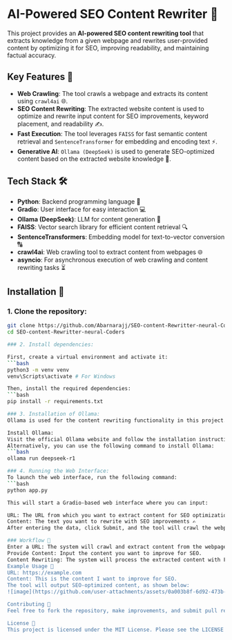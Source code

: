 # AI-Powered SEO Content Rewriter 🚀

This project provides an **AI-powered SEO content rewriting tool** that extracts knowledge from a given webpage and rewrites user-provided content by optimizing it for SEO, improving readability, and maintaining factual accuracy.

## Key Features 🌟
- **Web Crawling**: The tool crawls a webpage and extracts its content using `crawl4ai` 🌐.
- **SEO Content Rewriting**: The extracted website content is used to optimize and rewrite input content for SEO improvements, keyword placement, and readability ✍️.
- **Fast Execution**: The tool leverages `FAISS` for fast semantic content retrieval and `SentenceTransformer` for embedding and encoding text ⚡.
- **Generative AI**: `Ollama (DeepSeek)` is used to generate SEO-optimized content based on the extracted website knowledge 🤖.

## Tech Stack 🛠️
- **Python**: Backend programming language 🐍
- **Gradio**: User interface for easy interaction 💻
- **Ollama (DeepSeek)**: LLM for content generation 🔮
- **FAISS**: Vector search library for efficient content retrieval 🔍
- **SentenceTransformers**: Embedding model for text-to-vector conversion 🔠
- **crawl4ai**: Web crawling tool to extract content from webpages 🌐
- **asyncio**: For asynchronous execution of web crawling and content rewriting tasks ⏳

## Installation 🔧

### 1. Clone the repository:
```bash
git clone https://github.com/Abarnarajj/SEO-content-Rewritter-neural-Coders.git
cd SEO-content-Rewritter-neural-Coders

### 2. Install dependencies:

First, create a virtual environment and activate it:
```bash
python3 -m venv venv
venv\Scripts\activate # For Windows

Then, install the required dependencies:
```bash
pip install -r requirements.txt

### 3. Installation of Ollama:
Ollama is used for the content rewriting functionality in this project. To run the DeepSeek model, follow the steps below:

Install Ollama:
Visit the official Ollama website and follow the installation instructions for your operating system (Windows, macOS, or Linux).
Alternatively, you can use the following command to install Ollama:
```bash
ollama run deepseek-r1

### 4. Running the Web Interface:
To launch the web interface, run the following command:
```bash
python app.py

This will start a Gradio-based web interface where you can input:

URL: The URL from which you want to extract content for SEO optimization 🌍
Content: The text you want to rewrite with SEO improvements ✍️
After entering the data, click Submit, and the tool will crawl the webpage, retrieve the content, and rewrite it based on the website knowledge.

### Workflow 🔄
Enter a URL: The system will crawl and extract content from the webpage.
Provide Content: Input the content you want to improve for SEO.
Content Rewriting: The system will process the extracted content with FAISS for retrieval and rewrite it with SEO optimizations using Ollama's DeepSeek model.
Example Usage 🎯
URL: https://example.com
Content: This is the content I want to improve for SEO.
The tool will output SEO-optimized content, as shown below:
![image](https://github.com/user-attachments/assets/0a003b8f-6d92-473b-a1ad-f8a3ddd65de5)

Contributing 🤝
Feel free to fork the repository, make improvements, and submit pull requests. We welcome contributions!

License 📄
This project is licensed under the MIT License. Please see the LICENSE file for details.


